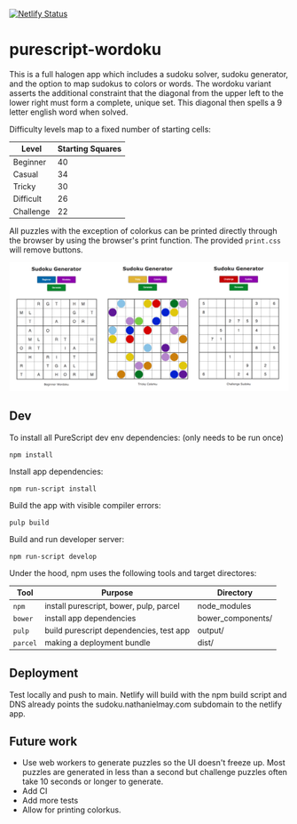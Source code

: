 [![Netlify Status](https://api.netlify.com/api/v1/badges/5e93a932-86a7-4294-a6a6-e70ad0077833/deploy-status)](https://app.netlify.com/sites/stoic-poitras-5e2add/deploys)

# purescript-wordoku

This is a full halogen app which includes a sudoku solver, sudoku generator, and the option to map sudokus to colors or words. The wordoku variant asserts the additional constraint that the diagonal from the upper left to the lower right must form a complete, unique set. This diagonal then spells a 9 letter english word when solved.

Difficulty levels map to a fixed number of starting cells:

| Level     | Starting Squares |
| --------- | ---------------- |
| Beginner  | 40               |
| Casual    | 34               |
| Tricky    | 30               |
| Difficult | 26               |
| Challenge | 22               |

All puzzles with the exception of colorkus can be printed directly through the browser by using the browser's print function. The provided `print.css` will remove buttons.

![](./screenshots/all.png)

## Dev
To install all PureScript dev env dependencies: (only needs to be run once)
```
npm install
```

Install app dependencies:
```
npm run-script install
```

Build the app with visible compiler errors:
```
pulp build
```

Build and run developer server:
```
npm run-script develop
```

Under the hood, npm uses the following tools and target directores:

| Tool     | Purpose                                 | Directory         |
| -------- | --------------------------------------- | ----------------- |
| `npm`    | install purescript, bower, pulp, parcel | node_modules      |
| `bower`  | install app dependencies                | bower_components/ |
| `pulp`   | build purescript dependencies, test app | output/           |
| `parcel` | making a deployment bundle              | dist/             |

## Deployment
Test locally and push to main. Netlify will build with the npm build script and DNS already points the sudoku.nathanielmay.com subdomain to the netlify app.

## Future work
- Use web workers to generate puzzles so the UI doesn't freeze up. Most puzzles are generated in less than a second but challenge puzzles often take 10 seconds or longer to generate.
- Add CI
- Add more tests
- Allow for printing colorkus.